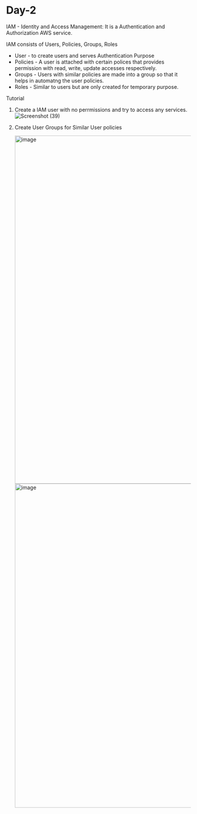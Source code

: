 # Day-2
IAM - Identity and Access Management: It is a Authentication and Authorization AWS service.

IAM consists of Users, Policies, Groups, Roles

- User - to create users and serves Authentication Purpose
- Policies - A user is attached with certain polices that provides permission with read, write, update accesses respectively.
- Groups - Users with similar policies are made into a group so that it helps in automatng the user policies.
- Roles - Similar to users but are only created for temporary purpose.

Tutorial
1) Create a IAM user with no perrmissions and try to access any services.
![Screenshot (39)](https://github.com/saisri-damacharla/DevOps-Learning/assets/162766163/53f45400-f693-4482-b66d-061bc25dd327)

2) Create User Groups for Similar User policies

   <img width="946" alt="image" src="https://github.com/saisri-damacharla/DevOps-Learning/assets/162766163/aa25fb0a-7d88-4bd2-89da-74cfc0902f99">


  
   <img width="881" alt="image" src="https://github.com/saisri-damacharla/DevOps-Learning/assets/162766163/c4363fbf-de35-4f02-a125-65604ead0941">
